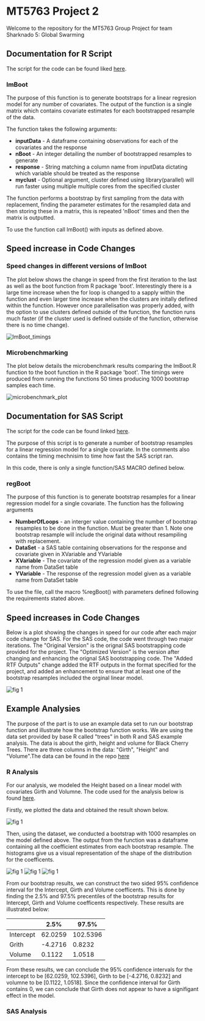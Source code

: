 # MT5763 Project 2

Welcome to the repository for the MT5763 Group Project for team Sharknado 5: Global Swarming

## Documentation for R Script
The script for the code can be found liked [here](https://github.com/StatsThoughts/MT5763_project_2/blob/master/code/lmBoot.r).

### lmBoot
The purpose of this function is to generate bootstraps for a linear regresion model for any number of covariates. The output of the function is a single matrix which contains covariate estimates for each bootstrapped resample of the data.

The function takes the following arguments:
* **inputData** - A dataframe containing observations for each of the covariates and the response
* **nBoot** - An integer detailing the number of bootstrapped resamples to generate
* **response** - String matching a column name from inputData dictating which variable should be treated as the response
* **myclust** - Optional argument, cluster defined using library(parallel) will run faster using multiple multiple cores from the specified cluster

The function performs a bootstrap by first sampling from the data with replacement, finding the parameter estimates for the resampled data and then storing these in a matrix, this is repeated 'nBoot' times and then the matrix is outputted. 

To use the function call lmBoot() with inputs as defined above. 

## Speed increase in Code Changes

### Speed changes in different versions of lmBoot

The plot below shows the change in speed from the first iteration to the last as well as the boot function from R package 'boot'. Interestingly there is a large time increase when the for loop is changed to a sapply within the function and even larger time increase when the clusters are initally defined within the function. However once parallelisation was properly added, with the option to use clusters defined outside of the function, the function runs much faster (if the cluster used is defined outside of the function, otherwise there is no time change).

![lmBoot_timings](https://github.com/StatsThoughts/MT5763_project_2/blob/master/Plots/lmBoot_timings.png)


### Microbenchmarking

The plot below details the microbenchmark results comparing the lmBoot.R function to the boot function in the R package 'boot'. The timings were produced from running the functions 50 times producing 1000 bootstrap samples each time. 

![microbenchmark_plot](https://github.com/StatsThoughts/MT5763_project_2/blob/master/Plots/Microbenchmark.png)

## Documentation for SAS Script
The script for the code can be found linked [here](https://github.com/StatsThoughts/MT5763_project_2/blob/master/code/regBoot.sas). 

The purpose of this script is to generate a number of bootstrap resamples for a linear regression model for a single covariate. In the comments also contains the timing mechnisim to time how fast the SAS script ran. 

In this code, there is only a single function/SAS MACRO defined below. 

### regBoot
The purpose of this function is to generate bootstrap resamples for a linear regression model for a single covariate. The function has the following arguments 
* **NumberOfLoops** - an interger value containing the number of bootstrap resamples to be done in the function. Must be greater than 1.  Note one bootstrap resample will include the original data without resampiling with replacement. 
* **DataSet** - a SAS table containing observations for the response and covariate given in XVariable and YVariable 
* **XVariable** - The covariate of the regression model given as a variable name from DataSet table
* **YVariable** - The response of the regression model given as a variable name from DataSet table

To use the file, call the macro %regBoot() with parameters defined following the requirements stated above. 

## Speed increases in Code Changes

Below is a plot showing the changes in speed for our code after each major code change for SAS. For the SAS code, the code went through two major iterations. The "Original Version" is the orignal SAS bootstrapping code provided for the project. The  "Optimized Version" is the version after changing and enhancing the orignal SAS bootstrapping code. The "Added RTF Outputs" change added the RTF outputs in the format specified for the project, and added an enhancement to ensure that at least one of the bootstrap resamples included the orginal linear model. 

![fig 1](https://github.com/StatsThoughts/MT5763_project_2/blob/master/Plots/SAS%20Time%20Plots.png)

## Example Analysies 
The purpose of the part is to use an example data set to run our bootstrap function and illustrate how the bootstrap function works. 
We are using the data set provided by base R called "trees" in both R and SAS example analysis. The data is about the girth, height and volume for Black Cherry Trees. There are three columns in the data: "Girth", "Height" and "Volume".The data can be found in the repo [here](https://github.com/StatsThoughts/MT5763_project_2/blob/master/data/trees.csv)

### R Analysis 
For our analysis, we modeled the Height based on a linear model with covariates Girth and Volumne. The code used for the analysis below is found [here](https://github.com/StatsThoughts/MT5763_project_2/blob/master/code/Example%20analysis.R). 

Firstly, we plotted the data and obtained the result shown below. 

![fig 1](https://github.com/StatsThoughts/MT5763_project_2/blob/master/Plots/trees_plot.png)

Then, using the dataset, we conducted a bootstrap with 1000 resamples on the model defined above. The output from the function was a dataframe containing all the coefficient estimates from each bootstrap resample. The histograms give us a visual representation of the shape of the distribution for the coefficents. 

![fig 1](https://github.com/StatsThoughts/MT5763_project_2/blob/master/Plots/intercept.png)
![fig 1](https://github.com/StatsThoughts/MT5763_project_2/blob/master/Plots/Grith_plot.png)
![fig 1](https://github.com/StatsThoughts/MT5763_project_2/blob/master/Plots/Volume_plot.png)

From our bootstrap results, we can construct the two sided 95% confidence interval for the Intercept, Girth and Volume coefficents. This is done by finding the 2.5% and 97.5% precentiles of the bootstrap results for Intercept, Girth and Volume coefficents respectively. These results are illustrated below:

 |     | 2.5% | 97.5% |
---   |     ---   | ---   | 
Intercept |   62.0259   | 102.5396 | 
Grith | -4.2716 | 0.8232 | 
Volume | 0.1122 | 1.0518 | 

From these results, we can conclude the 95% confidence intervals for the intercept to be [62.0259, 102.5396], Girth to be [-4.2716, 0.8232] and volumne to be [0.1122, 1.0518]. Since the confidence interval for Girth contains 0, we can conclude that Girth does not appear to have a signifigant effect in the model. 


### SAS Analysis 







